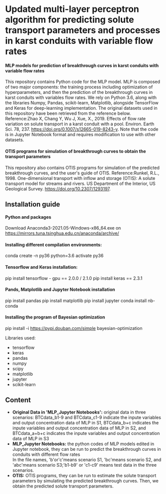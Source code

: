 # Updated multi-layer perceptron algorithm for predicting solute transport parameters and processes in karst conduits with variable flow rates
#### **MLP models for prediction of breakthrough curves in karst conduits with variable flow rates**  
This repository contains Python code for the MLP model. MLP is composed of two major components: the training process including optimization of hyperparameters, and then the prediction of the breakthrough curves in karst conduits with variables flow rates.
We rely on Python 3.6, along with the libraries Numpy, Pandas, scikit-learn, Matplotlib, alongside TensorFlow and Keras for deep-learning implementation.
The original datasets used in this repository have been retrieved from the reference below. 
Reference:Zhao X, Chang Y, Wu J, Xue, X., 2019. Effects of flow rate variation on solute transport in a karst conduit with a pool. Environ. Earth Sci. 78, 237. https://doi.org/0.1007/s12665-019-8243-y.
Note that the code is in Jupyter Notebook format and requires modification to use with other datasets.
#### **OTIS programs for simulation of breakthrough curves to obtain the transport parameters**  
This repository also contains OTIS programs for simulation of the predicted breakthrough curves, and the user's guide of OTIS. 
Reference:Runkel, R.L., 1998. One-dimensional transport with inflow and storage (OTIS): A solute transport model for streams and rivers. US Department of the Interior, US Geological Survey. https://doi.org/10.2307/1293197.

  
## Installation guide
#### **Python and packages**  
Download Anaconda3-2021.05-Windows-x86_64.exe on https://mirrors.tuna.tsinghua.edu.cn/anaconda/archive/
#### Installing different compilation environments:
conda create -n py36 python=3.6
activate py36
#### **Tensorflow and Keras installation:**  
pip install tensorflow - gpu == 2.0.0 / 2.1.0
pip install keras == 2.3.1
#### **Pands, Matplotlib and Jupyter Notebook installation**     
pip install pandas
pip install matplotlib
pip install jupyter
conda install nb-conda
#### **Installing the program of Bayesian optimization**     
pip install -i https://pypi.douban.com/simple bayesian-optimization

Libraries used:
 - tensorflow
 - keras
 - pandas
 - numpy
 - scipy
 - matplotlib
 - jupyter  
 - scikit-learn

## Content
* **Original Data in 'MLP_Jupyter Notebooks':** original data in three scenarios: BTCdata_b1-9 and BTCdata_c1-9 indicate the inpute variables and output concentration data of MLP in S1, BTCdata_b+c indicates the inpute variables and output concentration data of MLP in S2, and BTCdata_a+b+c indicates the inpute variables and output concentration data of MLP in S3
* **MLP_Jupyter Notebooks:** the python codes of MLP models edited in Jupyter notebook, they can be run to predict the breakthrough curves in conduits with different flow rates  
In the file names, 'b'or'c'means scenario S1, 'bc'means scenario S2, and 'abc'means scenario S3;'b1-b9' or 'c1-c9' means test data in the three scenarios.
* **OTIS:** OTIS programs, they can be run to estimate the solute transport parameters by simulating the predicted breakthrough curves. Then, we obtain the predicted solute transport parameters. 

